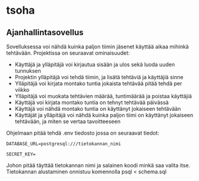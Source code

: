 # tsoha

## Ajanhallintasovellus

Sovelluksessa voi nähdä kuinka paljon tiimin jäsenet käyttää aikaa mihinkä tehtävään. 
Projektissa on seuraavat ominaisuudet:
- Käyttäjä ja ylläpitäjä voi kirjautua sisään ja ulos sekä luoda uuden tunnuksen
- Projektin ylläpitäjä voi tehdä tiimin, ja lisätä tehtäviä ja käyttäjiä sinne
- Ylläpitäjä voi kirjata montako tuntia jokaista tehtävää pitää tehdä per viikko
- Ylläpitäjä voi muokata tehtävien määrää, tuntimäärää ja poistaa käyttäjiä
- Käyttäjä voi kirjata montako tuntia on tehnyt tehtävää päivässä
- Käyttäjä voi nähdä montako tuntia on käyttänyt jokaiseen tehtävään
- Käyttäjät ja ylläpitäjä voi nähdä kuinka paljon tiimi on käyttänyt jokaiseen tehtävään, ja miten se vertaa tavoitteeseen


Ohjelmaan pitää tehdä .env tiedosto jossa on seuraavat tiedot:

`DATABASE_URL=postgresql:///tietokannan_nimi`

`SECRET_KEY=`

Johon pitää täyttää tietokannan nimi ja salainen koodi minkä saa valita itse. Tietokannan alustaminen onnistuu komennolla psql < schema.sql
